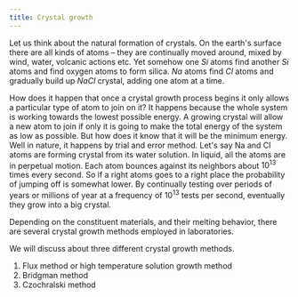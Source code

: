 ```yaml
---
title: Crystal growth
---
```


Let us think about the natural formation of crystals. On the earth's surface
there are all kinds of atoms – they are continually moved around, mixed by wind,
water, volcanic actions etc. Yet somehow one *Si* atoms find another *Si* atoms
and find oxygen atoms to form silica. *Na* atoms find *Cl* atoms and gradually
build up *NaCl* crystal, adding one atom at a time.

How does it happen that once a crystal growth process begins it only allows a
particular type of atom to join on it? It happens because the whole system is
working towards the lowest possible energy. A growing crystal will allow a new
atom to join if only it is going to make the total energy of the system as low
as possible. But how does it know that it will be the minimum energy. Well in
nature, it happens by trial and error method. Let's say Na and Cl atoms are
forming crystal from its water solution. In liquid, all the atoms are in
perpetual motion. Each atom bounces against its neighbors about $10^{13}$ times
every second. So if a right atoms goes to a right place the probability of
jumping off is somewhat lower. By continually testing over periods of years or
millions of year at a frequency of $10^{13}$ tests per second, eventually they
grow into a big crystal.

Depending on the constituent materials, and their melting behavior, there are
several crystal growth methods employed in laboratories.

We will discuss about three different crystal growth methods.

1. Flux method or high temperature solution growth method
2. Bridgman method
3. Czochralski method

